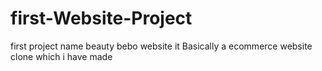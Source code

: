 # first-Website-Project
first project name beauty bebo website
it Basically a ecommerce website clone which i have made 
